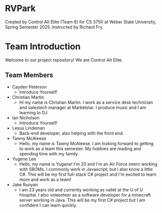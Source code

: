 # RVPark
Created by Control Alt Elite (Team 6) for CS 3750 at Weber State University, Spring Semester 2025. Instructed by Richard Fry.

# Team Introduction

Welcome to our project repository! We are Control Alt Elite.

## Team Members

- Cayden Peterson
  - Introduce Yourself!
- Christian Martin
  - Hi my name is Christian Martin. I work as a service desk technician and salestech manager at Marketstar. I produce music and I am learning to DJ
- Ian Nicholson
  - Introduce Yourself!
- Lexus Lindeman
  - Back-end developer, also helping with the front end. 
- Tawny McAleese
  - Hello, my name is Tawny McAleese. I am looking forward to getting to work as a team this semester. My hobbies are reading and spending time with my family. 
- Yugene Lee
  - Hello, my name is Yugene! I'm 20 and I'm an Air Force intern working with SBOMs. 
  I commonly work in Javascript, but I also know a little C#. This will be my first
  full-stack C# project and I'm excited to learn more and work as a team!
- Jake Runyan
  - I am 23 years old and currently working as vallet at the U of U Hospital. I also
  voleenteer as a software developer for a minecraft server working in Java. This
  will be my first C# project but I am confident I can learn quickly.
